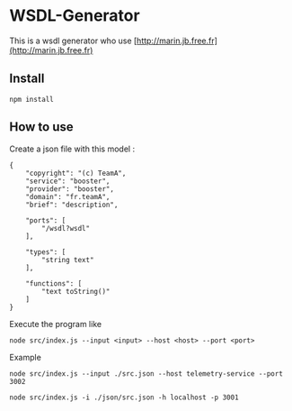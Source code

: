 # WSDL-Generator

This is a wsdl generator who use [http://marin.jb.free.fr](http://marin.jb.free.fr)

## Install 

```npm install```

## How to use

Create a json file with this model :

```
{
    "copyright": "(c) TeamA",
    "service": "booster",
    "provider": "booster",
    "domain": "fr.teamA",
    "brief": "description",

    "ports": [
        "/wsdl?wsdl"
    ],

    "types": [
        "string text"
    ],

    "functions": [
        "text toString()"
    ]
}
```

Execute the program like 

```
node src/index.js --input <input> --host <host> --port <port>
```

Example

```
node src/index.js --input ./src.json --host telemetry-service --port 3002
```

```
node src/index.js -i ./json/src.json -h localhost -p 3001
```